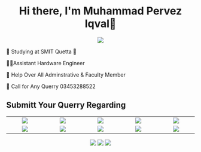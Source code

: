 <body>
  <div align="center">
    <h1> Hi there, I'm Muhammad Pervez Iqval👋<a href="https://hammad-air.github.io/hamza/"></h1>
  </div>
<p align="center">
<a href="https://github.com/hammad-air"><img src="https://readme-typing-svg.herokuapp.com/?lines=NLP+and+Web+Developer;Mern+Stack+Developer&font=Roboto&size=26&duration=3500&pause=500&center=true&width=500&height=50&color=eab676"></a>
	
<!-- ## My WordPress Course 
- [Mubashar Nouman](https://www.youtube.com/channel/UC6lUUWMyuiibsJzV8BNdaEQ)
 -->

🤵 Studying at SMIT Quetta 🤖
	
👨‍💻Assistant Hardware Engineer
	
💸 Help Over All Adminstrative & Faculty Member

📧  Call for Any Querry 03453288522
 
<h2>Submitt Your Querry Regarding</h2>

<table width="100">
<tr>
    <td align='center' width="200">
        <img src="https://img.drz.lazcdn.com/static/pk/p/df8552587745725e713f77305a37e78e.jpg_720x720q80.jpg" />
    </td>

  <td align='center' width="200">
        <img src="https://m.media-amazon.com/images/I/71YO6nI8d0L._AC_SL1500_.jpg"  >
    </td>
 <td align='center' width="200">
        <img src="https://images-cdn.ubuy.co.in/65372d0b5c1c3c4e916aac9c-upgraded-telephone-corded-phone-dual.jpg">
    </td>
 <td align='center' width="200">
        <img src="https://m.media-amazon.com/images/I/61kItvCzk+L._AC_SL1001_.jpg">
    </td>
 <td align='center' width="200">
        <img src="https://encrypted-tbn0.gstatic.com/images?q=tbn:ANd9GcS7L2CcfjFlhBToNx2YZCv9UhZDUlyxzAyjug&s">
    </td>
 
</tr>
 
<tr>
    <td align='center'>
                <img src="https://encrypted-tbn0.gstatic.com/images?q=tbn:ANd9GcRQdstjtvFWCFEBVMpPc1sgwi6crqZio6Q4vw&s">
    </td>
    <td align='center'>
        <img src="https://firebasestorage.googleapis.com/v0/b/foodapp-lqii.appspot.com/o/internee.pk%20raphics%2Faws.png?alt=media&token=e52f5663-5727-412e-8f03-03c7a3adc4fe">
    </td>
 <td align='center'>
        <img src="https://microespana.com/wp-content/uploads/2023/07/powerpoint-1024x559-1.jpg" >
    </td>
     <td align='center'>
        <img src="https://firebasestorage.googleapis.com/v0/b/foodapp-lqii.appspot.com/o/internee.pk%20raphics%2FPinecone-Primary-Logo-White.png?alt=media&token=83a42d53-6832-4da8-b5ee-db7fb310b4a7">
    </td>    
    <td align='center'>
        <img src="https://github.com/abranhe/programming-languages-logos/blob/master/src/javascript/javascript.svg">
    </td>
</tr>

</table>
</p>
<p align="center">
<a href="https://www.linkedin.com/in/hammad-nadeem-6673981b5/"><img src="https://img.shields.io/badge/-Hammad%20Sheikh-0077B5?style=flat&logo=Linkedin&logoColor=white"/></a>
<a href="mailto:std-hamza@gmail.com"><img src="https://img.shields.io/badge/-hamzasajid@gmail.com-D14836?style=flat&logo=Gmail&logoColor=white"/></a>
<a href="https://www.instagram.com/hammad2980/"><img src="https://img.shields.io/badge/-@hamzasajid-E4405F?style=flat&logo=Instagram&logoColor=white"/></a>
 </p>
 
<br>

